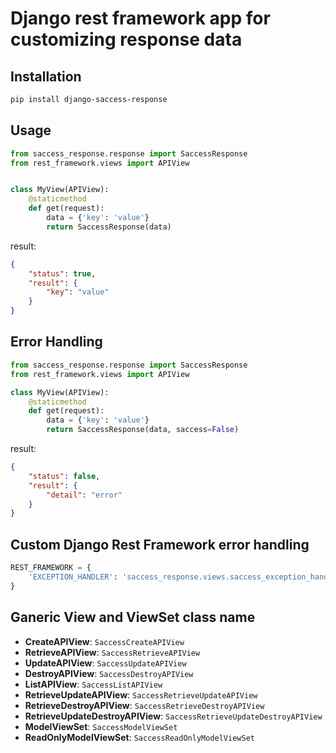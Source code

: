 # Django rest framework app for customizing response data

## Installation

```bash
pip install django-saccess-response
```

## Usage

```python
from saccess_response.response import SaccessResponse
from rest_framework.views import APIView


class MyView(APIView):
    @staticmethod
    def get(request):
        data = {'key': 'value'}
        return SaccessResponse(data)
```
result:
```json
{
    "status": true,
    "result": {
        "key": "value"
    }
}
```


## Error Handling

```python
from saccess_response.response import SaccessResponse
from rest_framework.views import APIView

class MyView(APIView):
    @staticmethod
    def get(request):
        data = {'key': 'value'}
        return SaccessResponse(data, saccess=False)
```

result:
```json
{
    "status": false,
    "result": {
        "detail": "error"
    }
}
```

## Custom Django Rest Framework error handling

```python
REST_FRAMEWORK = {
    'EXCEPTION_HANDLER': 'saccess_response.views.saccess_exception_handler'
}
```

## Ganeric View and ViewSet class name

- **CreateAPIView**: `SaccessCreateAPIView`
- **RetrieveAPIView**: `SaccessRetrieveAPIView`
- **UpdateAPIView**: `SaccessUpdateAPIView`
- **DestroyAPIView**: `SaccessDestroyAPIView`
- **ListAPIView**: `SaccessListAPIView`
- **RetrieveUpdateAPIView**: `SaccessRetrieveUpdateAPIView`
- **RetrieveDestroyAPIView**: `SaccessRetrieveDestroyAPIView`
- **RetrieveUpdateDestroyAPIView**: `SaccessRetrieveUpdateDestroyAPIView`
- **ModelViewSet**: `SaccessModelViewSet`
- **ReadOnlyModelViewSet**: `SaccessReadOnlyModelViewSet`
